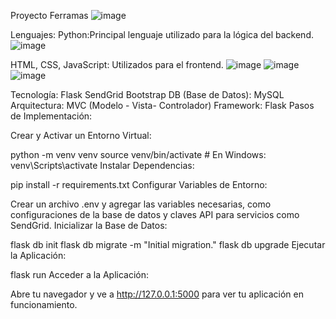 Proyecto Ferramas
![image](https://github.com/user-attachments/assets/8d0d69ec-7da9-4ea2-95d6-6894de1db31e)

Lenguajes:
Python:Principal lenguaje utilizado para la lógica del backend.
![image](https://github.com/user-attachments/assets/dd4c0126-71b3-42b1-b604-92f347d5ec3a)

HTML, CSS, JavaScript: Utilizados para el frontend.
![image](https://github.com/user-attachments/assets/fa732556-56d1-4c19-8975-f06ed651f0e5)  ![image](https://github.com/user-attachments/assets/6ae20131-eeac-4c7b-a807-15970126f3d5)  ![image](https://github.com/user-attachments/assets/dd8cd794-3958-4583-ae7d-5105e57a8d5c)



Tecnología:
Flask
SendGrid
Bootstrap
DB (Base de Datos): MySQL
Arquitectura:
MVC (Modelo - Vista- Controlador)
Framework:
Flask
Pasos de Implementación:

Crear y Activar un Entorno Virtual:


python -m venv venv
source venv/bin/activate  # En Windows: venv\Scripts\activate
Instalar Dependencias:

pip install -r requirements.txt
Configurar Variables de Entorno:

Crear un archivo .env y agregar las variables necesarias, como configuraciones de la base de datos y claves API para servicios como SendGrid.
Inicializar la Base de Datos:

flask db init
flask db migrate -m "Initial migration."
flask db upgrade
Ejecutar la Aplicación:

flask run
Acceder a la Aplicación:

Abre tu navegador y ve a http://127.0.0.1:5000 para ver tu aplicación en funcionamiento.
<!---

--->
